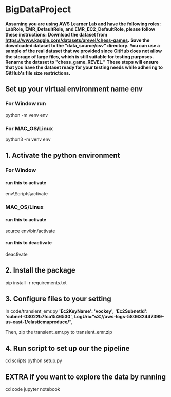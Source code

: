 # BigDataProject

**Assuming you are using AWS Learner Lab and have the following roles: LabRole, EMR_DefaultRole, and EMR_EC2_DefaultRole, please follow these instructions:**
**Download the dataset from https://www.kaggle.com/datasets/arevel/chess-games.**
**Save the downloaded dataset to the "data_source/csv" directory. You can use a sample of the real dataset that we provided since GitHub does not allow the storage of large files, which is still suitable for testing purposes.**
**Rename the dataset to "chess_game_REVEL."**
**These steps will ensure that you have the dataset ready for your testing needs while adhering to GitHub's file size restrictions.**

## Set up your virtual environment name env
### For Window run
python -m venv env
### For MAC_OS/Linux
python3 -m venv env

## 1. Activate the python environment

### For Window 
#### run this to activate
env\Scripts\activate

### MAC_OS/Linux
#### run this to activate
source env/bin/activate

#### run this to deactivate
deactivate

## 2. Install the package

pip install -r requirements.txt

## 3. Configure files to your setting
In code/transient_emr.py
**'Ec2KeyName': 'vockey',**
**'Ec2SubnetId': 'subnet-03022b7fca1546530',**
**LogUri="s3://aws-logs-580632447399-us-east-1/elasticmapreduce/",**

Then, zip the transient_emr.py to transient_emr.zip


## 4. Run script to set up our the pipeline
cd scripts
python setup.py <YOUR ACCESS_KEY> <YOUR SESSION_KEY> <YOUR ACCESS_KEY> <A RANDOM NUMBER FOR AS A POSTFIX>

## EXTRA if you want to explore the data by running
cd code
jupyter notebook


